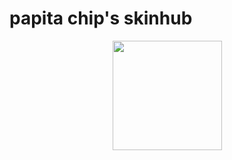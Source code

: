 # papita chip's skinhub
<p align="center">
  <a href="https://osu.ppy.sh/users/22564933">
       <img src="https://a.ppy.sh/22564933"  
       width="175"
       height="175"></a>
<br>
